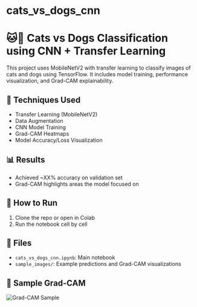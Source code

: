 # cats_vs_dogs_cnn
# 🐱🐶 Cats vs Dogs Classification using CNN + Transfer Learning

This project uses MobileNetV2 with transfer learning to classify images of cats and dogs using TensorFlow. It includes model training, performance visualization, and Grad-CAM explainability.

## 🧠 Techniques Used
- Transfer Learning (MobileNetV2)
- Data Augmentation
- CNN Model Training
- Grad-CAM Heatmaps
- Model Accuracy/Loss Visualization

## 📊 Results
- Achieved ~XX% accuracy on validation set
- Grad-CAM highlights areas the model focused on

## 🔧 How to Run
1. Clone the repo or open in Colab
2. Run the notebook cell by cell

## 📁 Files
- `cats_vs_dogs_cnn.ipynb`: Main notebook
- `sample_images/`: Example predictions and Grad-CAM visualizations

## 📸 Sample Grad-CAM
![Grad-CAM Sample](sample_images/gradcam_example.jpg)
